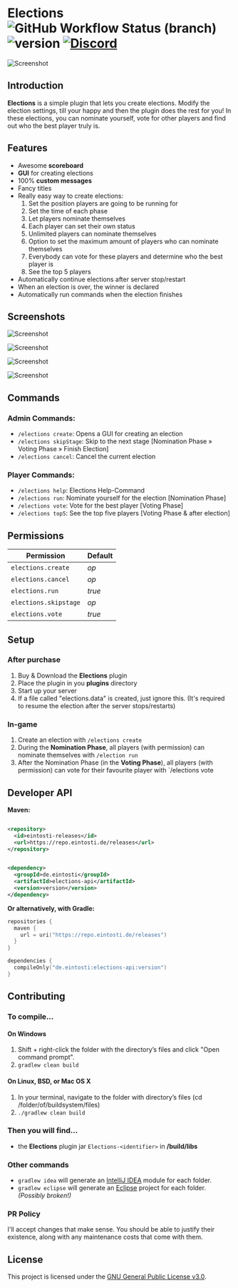 # Elections ![GitHub Workflow Status (branch)](https://img.shields.io/github/workflow/status/thomasmny/Elections/Build%20main/master) ![version](https://img.shields.io/github/v/release/thomasmny/Elections) [![Discord](https://img.shields.io/discord/419460301403193344.svg?label=&logo=discord&logoColor=ffffff&color=7389D8&labelColor=6A7EC2)](https://discord.com/invite/Nt467Rf)

![Screenshot](.github/images/elections_header.png)

## Introduction

**Elections** is a simple plugin that lets you create elections. Modify the election settings, till your happy and then
the plugin does the rest for you! In these elections, you can nominate yourself, vote for other players and find out who
the best player truly is.

## Features

+ Awesome **scoreboard**
+ **GUI** for creating elections
+ 100% **custom messages**
+ Fancy titles
+ Really easy way to create elections:
    1) Set the position players are going to be running for
    2) Set the time of each phase
    3) Let players nominate themselves
    4) Each player can set their own status
    5) Unlimited players can nominate themselves
    6) Option to set the maximum amount of players who can nominate themselves
    7) Everybody can vote for these players and determine who the best player is
    8) See the top 5 players
+ Automatically continue elections after server stop/restart
+ When an election is over, the winner is declared
+ Automatically run commands when the election finishes

## Screenshots

![Screenshot](.github/images/elections_create.png)

![Screenshot](.github/images/elections_run.png)

![Screenshot](.github/images/elections_vote.png)

![Screenshot](.github/images/elections_top5.png)

## Commands

### Admin Commands:

- `/elections create`: Opens a GUI for creating an election
- `/elections skipStage`: Skip to the next stage [Nomination Phase » Voting Phase » Finish Election]
- `/elections cancel`: Cancel the current election

### Player Commands:

- `/elections help`: Elections Help-Command
- `/elections run`: Nominate yourself for the election [Nomination Phase]
- `/elections vote`: Vote for the best player [Voting Phase]
- `/elections top5`: See the top five players [Voting Phase & after election]

## Permissions

| **Permission**        | **Default** |
|-----------------------|-------------|
| `elections.create`    | *op*        | 
| `elections.cancel`    | *op*        | 
| `elections.run`       | *true*      | 
| `elections.skipstage` | *op*        | 
| `elections.vote`      | *true*      | 

## Setup

### After purchase

1. Buy & Download the **Elections** plugin
2. Place the plugin in you **plugins** directory
3. Start up your server
4. If a file called "elections.data" is created, just ignore this. (It's required to resume the election after the
   server stops/restarts)

### In-game

1. Create an election with `/elections create`
2. During the **Nomination Phase**, all players (with permission) can nominate themselves with `/election run`
3. After the Nomination Phase (in the **Voting Phase**), all players (with permission) can vote for their favourite
   player with `/elections vote

## Developer API

**Maven:**

```xml

<repository>
  <id>eintosti-releases</id>
  <url>https://repo.eintosti.de/releases</url>
</repository>
```

```xml

<dependency>
  <groupId>de.eintosti</groupId>
  <artifactId>elections-api</artifactId>
  <version>version</version>
</dependency>
 ```

**Or alternatively, with Gradle:**

```kotlin
repositories {
  maven {
    url = uri("https://repo.eintosti.de/releases")
  }
}

dependencies {
  compileOnly("de.eintosti:elections-api:version")
}
```

## Contributing

### To compile...

#### On Windows

1. Shift + right-click the folder with the directory’s files and click "Open command prompt".
2. `gradlew clean build`

#### On Linux, BSD, or Mac OS X

1. In your terminal, navigate to the folder with directory’s files (cd /folder/of/buildsystem/files)
2. `./gradlew clean build`

### Then you will find...

* the **Elections** plugin jar `Elections-<identifier>` in **/build/libs**

### Other commands

* `gradlew idea` will generate an [IntelliJ IDEA](https://www.jetbrains.com/idea/) module for each folder.
* `gradlew eclipse` will generate an [Eclipse](https://www.eclipse.org/downloads/) project for each folder. _(Possibly
  broken!)_

### PR Policy

I'll accept changes that make sense. You should be able to justify their existence, along with any maintenance costs
that come with them.

## License

This project is licensed under the [GNU General Public License v3.0](LICENSE.txt).